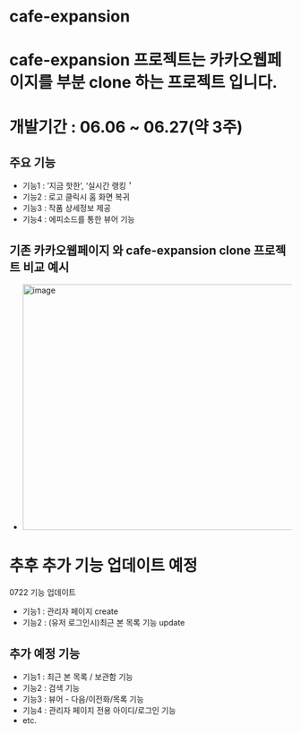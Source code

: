 # cafe-expansion

# cafe-expansion 프로젝트는 카카오웹페이지를 부분 clone 하는 프로젝트 입니다.

# 개발기간 : 06.06 ~ 06.27(약 3주)

## 주요 기능
- 기능1 : ’지금 핫한’, ‘실시간 랭킹＇
- 기능2 : 로고 클릭시 홈 화면 복귀
- 기능3 : 작품 상세정보 제공
- 기능4 : 에피소드를 통한 뷰어 기능

## 기존 카카오웹페이지 와 cafe-expansion clone 프로젝트 비교 예시
- <img width="703" height="439" alt="image" src="https://github.com/user-attachments/assets/47d91d13-cb1b-454a-be03-ef140373caf2" />

# 추후 추가 기능 업데이트 예정
  0722 기능 업데이트
- 기능1 : 관리자 페이지 create
- 기능2 : (유저 로그인시)최근 본 목록 기능 update
## 추가 예정 기능
- 기능1 : 최근 본 목록 / 보관함 기능
- 기능2 : 검색 기능
- 기능3 : 뷰어 - 다음/이전화/목록 기능
- 기능4 : 관리자 페이지 전용 아이디/로그인 기능
- etc.
